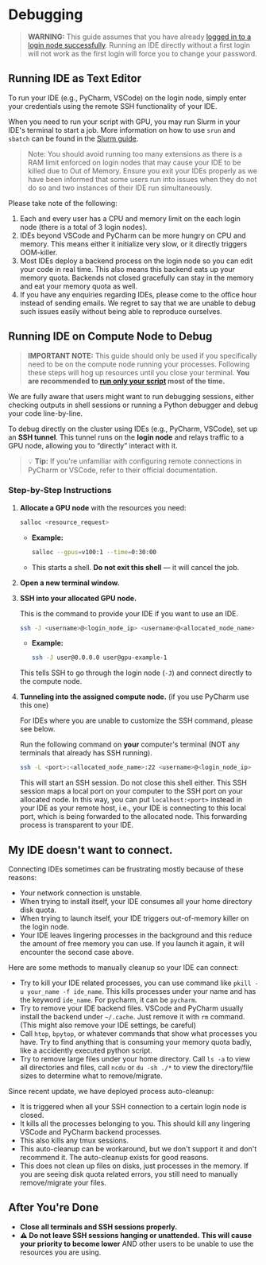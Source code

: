 # Debugging

> **WARNING:** This guide assumes that you have already [logged in to a login
> node successfully](login.md). Running an IDE directly without a first login
> will not work as the first login will force you to change your password.

## Running IDE as Text Editor

To run your IDE (e.g., PyCharm, VSCode) on the login node, simply enter your
credentials using the remote SSH functionality of your IDE.

When you need to run your script with GPU, you may run Slurm in your IDE's
terminal to start a job. More information on how to use `srun` and `sbatch` can
be found in the [Slurm guide](slurm.md).

> Note: You should avoid running too many extensions as there is a RAM limit
> enforced on login nodes that may cause your IDE to be killed due to Out of
> Memory. Ensure you exit your IDEs properly as we have been informed that some
> users run into issues when they do not do so and two instances of their IDE
> run simultaneously.

Please take note of the following:

1. Each and every user has a CPU and memory limit on the each login node (there
   is a total of 3 login nodes).
2. IDEs beyond VSCode and PyCharm can be more hungry on CPU and memory. This
   means either it initialize very slow, or it directly triggers OOM-killer.
3. Most IDEs deploy a backend process on the login node so you can edit your
   code in real time. This also means this backend eats up your memory quota.
   Backends not closed gracefully can stay in the memory and eat your memory
   quota as well.
4. If you have any enquiries regarding IDEs, please come to the office hour
   instead of sending emails. We regret to say that we are unable to debug such
   issues easily without being able to reproduce ourselves.

## Running IDE on Compute Node to Debug

> **IMPORTANT NOTE:** This guide should only be used if you specifically need
> to be on the compute node running your processes. Following these steps will
> hog up resources until you close your terminal.
> **You are recommended to [run only your script](slurm.md) most of the time.**

We are fully aware that users might want to run debugging sessions, either
checking outputs in shell sessions or running a Python debugger and debug your
code line-by-line.

To debug directly on the cluster using IDEs (e.g., PyCharm, VSCode), set up an
**SSH tunnel**. This tunnel runs on the **login node** and relays traffic to a
GPU node, allowing you to “directly” interact with it.

> 💡 **Tip:** If you're unfamiliar with configuring remote connections in
> PyCharm or VSCode, refer to their official documentation.

### Step-by-Step Instructions

1. **Allocate a GPU node** with the resources you need:

    ```bash
    salloc <resource_request>
    ```
    - **Example:**
      ```bash
      salloc --gpus=v100:1 --time=0:30:00
      ```
    - This starts a shell. **Do not exit this shell** — it will cancel the job.

2. **Open a new terminal window.**

3. **SSH into your allocated GPU node.**

    This is the command to provide your IDE if you want to use an IDE.

    ```bash
    ssh -J <username>@<login_node_ip> <username>@<allocated_node_name>
    ```

    - **Example:**
      ```bash
      ssh -J user@0.0.0.0 user@gpu-example-1
      ```

    This tells SSH to go through the login node (`-J`) and connect directly to
    the compute node.

5. **Tunneling into the assigned compute node.** (if you use PyCharm use this one)

    For IDEs where you are unable to customize the SSH command, please see
    below.

    Run the following command on **your** computer's terminal (NOT any terminals
    that already has SSH running).

    ```bash
    ssh -L <port>:<allocated_node_name>:22 <username>@<login_node_ip>
    ```

    This will start an SSH session. Do not close this shell either. This SSH
    session maps a local port on your computer to the SSH port on your allocated
    node. In this way, you can put `localhost:<port>` instead in your IDE as
    your remote host, i.e., your IDE is connecting to this local port, which is
    being forwarded to the allocated node. This forwarding process is
    transparent to your IDE.

## My IDE doesn't want to connect.

Connecting IDEs sometimes can be frustrating mostly because of these reasons:
-  Your network connection is unstable.  
-  When trying to install itself, your IDE consumes all your home directory disk quota.  
-  When trying to launch itself, your IDE triggers out-of-memory killer on the login node.  
-  Your IDE leaves lingering processes in the background and this reduce the amount of free memory you can use. If you launch it again, it will encounter the second case above.

Here are some methods to manually cleanup so your IDE can connect:
- Try to kill your IDE related processes, you can use command like `pkill -u your_name -f ide_name`. This kills processes under your name and has the keyword `ide_name`. For pycharm, it can be `pycharm`.  
- Try to remove your IDE backend files. VSCode and PyCharm usually install the backend under `~/.cache`. Just remove it with `rm` command. (This might also remove your IDE settings, be careful)
- Call `htop`, `bpytop`, or whatever commands that show what processes you have. Try to find anything that is consuming your memory quota badly, like a accidently executed python script.
- Try to remove large files under your home directory. Call `ls -a` to view all directories and files, call `ncdu` or `du -sh ./*` to view the directory/file sizes to determine what to remove/migrate.

Since recent update, we have deployed process auto-cleanup:
- It is triggered when all your SSH connection to a certain login node is closed.
- It kills all the processes belonging to you. This should kill any lingering VSCode and PyCharm backend processes.
- This also kills any tmux sessions.
- This auto-cleanup can be workaround, but we don't support it and don't recommend it. The auto-cleanup exists for good reasons.
- This does not clean up files on disks, just processes in the memory. If you are seeing disk quota related errors, you still need to manually remove/migrate your files.

## After You're Done

- **Close all terminals and SSH sessions properly.**
- **⚠️ Do not leave SSH sessions hanging or unattended.**
    **This will cause your priority to become lower** AND other users to be
    unable to use the resources you are using.

